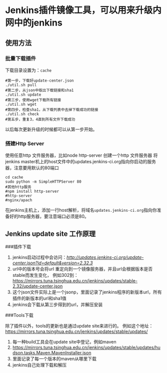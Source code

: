 # Jenkins插件镜像工具，可以用来升级内网中的jenkins

## 使用方法

### 批量下载插件
下载目录设置为：`cache`

    #第一步，下载好update-center.json
    ./util.sh pull
    #第二步，从json中取出下载链接和sha1
    ./util.sh update
    #第三步，使用wget下载所有链接
    ./util.sh wget
    #第四步，检查sha1，从下载列表中去掉下载成功的链接
    ./util.sh check
    #第五步，重复3，4直到所有文件下载成功

以后每次更新升级的时候都可以从第一步开始。 
    
### 搭建Http Server

使用任意http 文件服务器，比如node http-server 创建一个http 文件服务器
将jenkins master机上的host文件中的updates.jenkins-ci.org指向你启动的服务器，注意要用默认的80端口

    cd cache
    sudo python -m SimpleHTTPServer 80
    #其他http服务
    #npm install http-server
    #http-server
    #nginx/apach

在jenkins主机上，添加一行host解析，将域名`updates.jenkins-ci.org`指向你准备好的http服务器，要注意端口必须是80。


## Jenkins update site 工作原理

###插件下载

1. jenkins启动过程中会访问：*http://updates.jenkins-ci.org/update-center.json?id=default&version=2.32.3*
2. url中的版本号会将url 重定向到一个镜像服务器，并且url会根据版本是否stable而发生变化，
   例如302到：https://mirrors.tuna.tsinghua.edu.cn/jenkins/updates/stable-2.32/update-center.json
3. 这个json文件实际上是一个jsonp，里面记录了jenkins程序的新版本url，所有插件的新版本的url和sha1值
4. jenkins会下载从第三步得到的url，并解压安装

###Tools下载

除了插件以外，tools的更新也是通过update site来进行的。
例如这个地址：https://mirrors.tuna.tsinghua.edu.cn/jenkins/updates/stable/updates/

1. 每一种build工具会在update site中登记，例如maven
2. https://mirrors.tuna.tsinghua.edu.cn/jenkins/updates/stable/updates/hudson.tasks.Maven.MavenInstaller.json
3. 里面记录了每一个版本的maven从哪里下载
4. jenkins自己处理下载和解压

